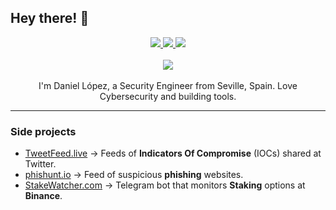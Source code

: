 ## Hey there! 👋
<div align="center">
  <a href="https://twitter.com/0xDanielLopez" target="_blank">
    <img src="https://img.shields.io/twitter/follow/0xDanielLopez?style=for-the-badge&label=Twitter&logo=twitter&logoColor=00AEFF&labelColor=black&color=1DA1F2">
  </a>
  
  <a href="https://www.linkedin.com/in/0xDanielLopez/" target="_blank">
    <img src="https://img.shields.io/badge/LinkedIn-blue?style=for-the-badge&logo=Linkedin&logoColor=00AEFF&labelColor=black&color=black">
  </a>
  
  <a href="https://etherscan.io/address/0xd3ba313cae412725921f07e12f878d2b49e4f758" target="_blank">
    <img src="https://img.shields.io/badge/ETH%20Address-blue?style=for-the-badge&logo=ethereum&logoColor=00AEFF&labelColor=black&color=black">
  </a>
<br><br>
  <img align="center" src="https://github-readme-stats-ksih.vercel.app
/api?username=0xDanielLopez&show_icons=true&title_color=3996ff&icon_color=79ff97&text_color=fff&bg_color=151515" />
<br><br>
  I'm Daniel López, a Security Engineer from Seville, Spain. Love Cybersecurity and building tools.
 </div>
 <hr>

### Side projects

* [TweetFeed.live](https://tweetfeed.live/) → Feeds of <b>Indicators Of Compromise</b> (IOCs) shared at Twitter.
* [phishunt.io](https://phishunt.io/) → Feed of suspicious <b>phishing</b> websites.
* [StakeWatcher.com](https://stakewatcher.com) → Telegram bot that monitors <b>Staking</b> options at <b>Binance</b>.
